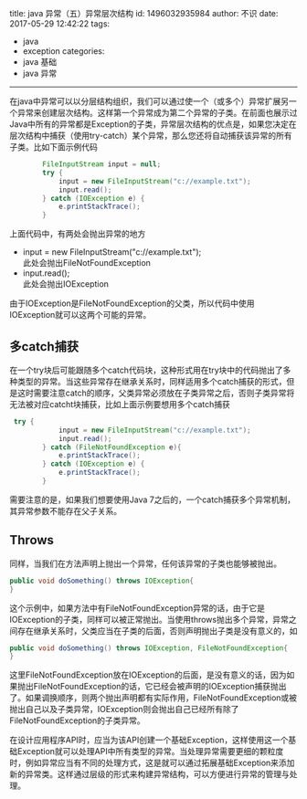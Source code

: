 title: java 异常（五）异常层次结构
id: 1496032935984
author: 不识
date: 2017-05-29 12:42:22
tags:
  - java
  - exception
categories:
  - java 基础
  - java 异常
---
在java中异常可以以分层结构组织，我们可以通过使一个（或多个）异常扩展另一个异常来创建层次结构。这样第一个异常成为第二个异常的子类。在前面也展示过Java中所有的异常都是Exception的子类，异常层次结构的优点是，如果您决定在层次结构中捕获（使用try-catch）某个异常，那么您还将自动捕获该异常的所有子类。比如下面示例代码
```java
		FileInputStream input = null;
        try {
            input = new FileInputStream("c://example.txt");
            input.read();
        } catch (IOException e) {
            e.printStackTrace();
        }
```

<!-- more -->
上面代码中，有两处会抛出异常的地方
- input = new FileInputStream("c://example.txt");  
此处会抛出FileNotFoundException
- input.read();  
此处会抛出IOException

由于IOException是FileNotFoundException的父类，所以代码中使用IOException就可以这两个可能的异常。

## 多catch捕获

在一个try块后可能跟随多个catch代码块，这种形式用在try块中的代码抛出了多种类型的异常。当这些异常存在继承关系时，同样适用多个catch捕获的形式，但是这时需要注意catch的顺序，父类异常必须放在子类异常之后，否则子类异常将无法被对应catcht块捕获，比如上面示例要想用多个catch捕获
```java
 try {
            input = new FileInputStream("c://example.txt");
            input.read();
        } catch (FileNotFoundException e){
            e.printStackTrace();
        } catch (IOException e) {
            e.printStackTrace();
        }

```
需要注意的是，如果我们想要使用Java 7之后的，一个catch捕获多个异常机制，其异常参数不能存在父子关系。

## Throws 
同样，当我们在方法声明上抛出一个异常，任何该异常的子类也能够被抛出。
```java
public void doSomething() throws IOException{
}
```
这个示例中，如果方法中有FileNotFoundException异常的话，由于它是IOException的子类，同样可以被正常抛出。当使用throws抛出多个异常，异常之间存在继承关系时，父类应当在子类的后面，否则声明抛出子类是没有意义的，如
```java
public void doSomething() throws IOException, FileNotFoundException{
}
```
这里FileNotFoundException放在IOException的后面，是没有意义的话，因为如果抛出FileNotFoundException的话，它已经会被声明的IOException捕获抛出了。如果调换顺序，则两个抛出声明都有实际作用，FileNotFoundException或被抛出自己以及子类异常，IOException则会抛出自己已经所有除了FileNotFoundException的子类异常。

在设计应用程序API时，应当为该API创建一个基础Exception，这样使用这一个基础Exception就可以处理API中所有类型的异常。当处理异常需要更细的颗粒度时，例如异常应当有不同的处理方式，这是就可以通过拓展基础Exception来添加新的异常类。这样通过层级的形式来构建异常结构，可以方便进行异常的管理与处理。